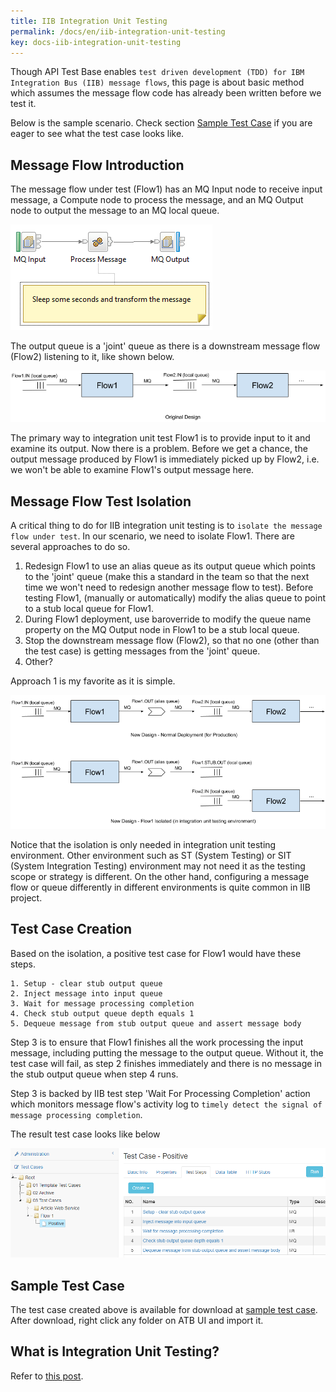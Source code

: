 ```yaml
---
title: IIB Integration Unit Testing
permalink: /docs/en/iib-integration-unit-testing
key: docs-iib-integration-unit-testing
---
```

Though API Test Base enables `test driven development (TDD) for IBM Integration Bus (IIB) message flows`, this page is about basic method which assumes the message flow code has already been written before we test it.

Below is the sample scenario. Check section [Sample Test Case](#sample-test-case) if you are eager to see what the test case looks like.

## Message Flow Introduction

The message flow under test (Flow1) has an MQ Input node to receive input message, a Compute node to process the message, and an MQ Output node to output the message to an MQ local queue. 

![Flow1 Code](../../screenshots/iib/flow1-code-diagram.png)

The output queue is a 'joint' queue as there is a downstream message flow (Flow2) listening to it, like shown below.

![Original Design](../../screenshots/iib/original-design.png)

The primary way to integration unit test Flow1 is to provide input to it and examine its output. Now there is a problem. Before we get a chance, the output message produced by Flow1 is immediately picked up by Flow2, i.e. we won't be able to examine Flow1's output message here.

## Message Flow Test Isolation
A critical thing to do for IIB integration unit testing is to `isolate the message flow under test`. In our scenario, we need to isolate Flow1. There are several approaches to do so.
1. Redesign Flow1 to use an alias queue as its output queue which points to the 'joint' queue (make this a standard in the team so that the next time we won't need to redesign another message flow to test). Before testing Flow1, (manually or automatically) modify the alias queue to point to a stub local queue for Flow1.
2. During Flow1 deployment, use baroverride to modify the queue name property on the MQ Output node in Flow1 to be a stub local queue.
3. Stop the downstream message flow (Flow2), so that no one (other than the test case) is getting messages from the 'joint' queue.
4. Other?

Approach 1 is my favorite as it is simple.

![New Design](../../screenshots/iib/new-design.png)

Notice that the isolation is only needed in integration unit testing environment. Other environment such as ST (System Testing) or SIT (System Integration Testing) environment may not need it as the testing scope or strategy is different. On the other hand, configuring a message flow or queue differently in different environments is quite common in IIB project.
   
## Test Case Creation
Based on the isolation, a positive test case for Flow1 would have these steps.

    1. Setup - clear stub output queue
    2. Inject message into input queue
    3. Wait for message processing completion
    4. Check stub output queue depth equals 1
    5. Dequeue message from stub output queue and assert message body    

Step 3 is to ensure that Flow1 finishes all the work processing the input message, including putting the message to the output queue. Without it, the test case will fail, as step 2 finishes immediately and there is no message in the stub output queue when step 4 runs.

Step 3 is backed by IIB test step 'Wait For Processing Completion' action which monitors message flow's activity log to `timely detect the signal of message processing completion`.

The result test case looks like below

![Queue to Queue](../../screenshots/iib/queue-to-queue.png)

## Sample Test Case
The test case created above is available for download at <a href="../../sample-testcases/iib/queue-to-queue/Positive.json" download>sample test case</a>. After download, right click any folder on ATB UI and import it.

## What is Integration Unit Testing?
Refer to [this post](https://medium.com/@zhengwang666/integration-unit-testing-683fbf995c43).
